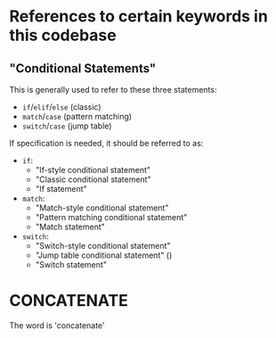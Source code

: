 # References to certain keywords in this codebase
## "Conditional Statements"
This is generally used to refer to these three statements: 
- `if`/`elif`/`else` (classic)
- `match`/`case` (pattern matching)
- `switch`/`case` (jump table)

If specification is needed, it should be referred to as:
- `if`:
  - "If-style conditional statement"
  - "Classic conditional statement"
  - "If statement"
- `match`:
  - "Match-style conditional statement"
  - "Pattern matching conditional statement"
  - "Match statement"
- `switch`:
  - "Switch-style conditional statement"
  - "Jump table conditional statement" ()
  - "Switch statement"
# CONCATENATE
The word is 'concatenate'